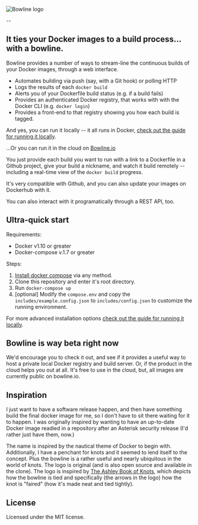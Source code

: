 ![Bowline logo](http://i.imgur.com/pHdhLik.png)

--

## It ties your Docker images to a build process... with a bowline.

Bowline provides a number of ways to stream-line the continuous builds of your Docker images, through a web interface.

* Automates building via push (say, with a Git hook) or polling HTTP 
* Logs the results of each `docker build`
* Alerts you of your Dockerfile build status (e.g. if a build fails)
* Provides an authenticated Docker registry, that works with with the Docker CLI (e.g. `docker login`)
* Provides a front-end to that registry showing you how each build is tagged.

And yes, you can run it locally -- it all runs in Docker, [check out the guide for running it locally](https://bowline.io/#/docs/runninglocal).

...Or you can run it in the cloud on [Bowline.io](https://bowline.io/)

You just provide each build you want to run with a link to a Dockerfile in a Github project, give your build a nickname, and watch it build remotely -- including a real-time view of the `docker build` progress.

It's very compatible with Github, and you can also update your images on Dockerhub with it.

You can also interact with it programatically through a REST API, too.

## Ultra-quick start

Requirements:

* Docker v1.10 or greater
* Docker-compose v.1.7 or greater

Steps:

1. [Install docker compose](https://docs.docker.com/compose/install/) via any method.
2. Clone this repository and enter it's root directory.
3. Run `docker-compose up`
4. [optional] Modify the `compose.env` and copy the `includes/example.config.json` to `includes/config.json` to customize the running environment.

For more advanced installation options [check out the guide for running it locally](https://bowline.io/#/docs/runninglocal).


## Bowline is way beta right now

We'd encourage you to check it out, and see if it provides a useful way to host a private local Docker registry and build server. Or, if the product in the cloud helps you out at all. It's free to use in the cloud, but, all images are currently public on bowline.io.

## Inspiration

I just want to have a software release happen, and then have something build the final docker image for me, so I don't have to sit there waiting for it to happen. I was originally inspired by wanting to have an up-to-date Docker image readied in a repository after an Asterisk security release (I'd rather just have them, now.)

The name is inspired by the nautical theme of Docker to begin with. Additionally, I have a penchant for knots and it seemed to lend itself to the concept. Plus the bowline is a rather useful and nearly ubiquitous in the world of knots. The logo is original (and is also open source and available in the clone). The logo is inspired by [The Ashley Book of Knots](http://en.wikipedia.org/wiki/The_Ashley_Book_of_Knots), which depicts how the bowline is tied and specifically (the arrows in the logo) how the knot is "faired" (how it's made neat and tied tightly).

## License

Licensed under the MIT license.